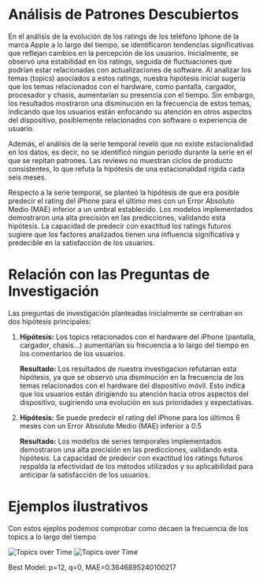 # Análisis de Patrones Descubiertos


En el análisis de la evolución de los ratings de los teléfono Iphone de la marca Apple a lo largo del tiempo, se identificaron tendencias significativas que reflejan cambios en la percepción de los usuarios. Inicialmente, se observó una estabilidad en los ratings, seguida de fluctuaciones que podrían estar relacionadas con actualizaciones de software. Al analizar los temas (topics) asociados a estos ratings, nuestra hipótesis inicial sugería que los temas relacionados con el hardware, como pantalla, cargador, procesador y chasis, aumentarían su presencia con el tiempo. Sin embargo, los resultados mostraron una disminución en la frecuencia de estos temas, indicando que los usuarios están enfocando su atención en otros aspectos del dispositivo, posiblemente relacionados con software o experiencia de usuario.

Además, el análisis de la serie temporal reveló que no existe estacionalidad en los datos, es decir, no se identificó ningún periodo durante la serie en el que se repitan patrones. Las reviews no muestran ciclos de producto consistentes, lo que refuta la hipótesis de una estacionalidad rígida cada seis meses.

Respecto a la serie temporal, se planteó la hipótesis de que era posible predecir el rating del iPhone para el último mes con un Error Absoluto Medio (MAE) inferior a un umbral establecido. Los modelos implementados demostraron una alta precisión en las predicciones, validando esta hipótesis. La capacidad de predecir con exactitud los ratings futuros sugiere que los factores analizados tienen una influencia significativa y predecible en la satisfacción de los usuarios.


# Relación con las Preguntas de Investigación



Las preguntas de investigación planteadas inicialmente se centraban en dos hipótesis principales:

1. **Hipótesis:** Los topics relacionados con el hardware del iPhone (pantalla, cargador, chasis...) aumentarían su frecuencia a lo largo del tiempo en los comentarios de los usuarios.

    **Resultado:** Los resultados de nuestra investigacion refutarían esta hipótesis, ya que se observó una disminución en la frecuencia de los temas relacionados con el hardware del dispositivo móvil. Esto indica que los usuarios están dirigiendo su atención hacia otros aspectos del dispositivo, sugiriendo una evolución en sus prioridades y expectativas.

2. **Hipótesis:** Se puede predecir el rating del iPhone para los últimos 6 meses con un Error Absoluto Medio (MAE) inferior a 0.5

    **Resultado:** Los modelos de series temporales implementados demostraron una alta precisión en las predicciones, validando esta hipótesis. La capacidad de predecir con exactitud los ratings futuros respalda la efectividad de los métodos utilizados y su aplicabilidad para anticipar la satisfacción de los usuarios.


# Ejemplos ilustrativos

Con estos ejeplos podemos comprobar como decaen la frecuencia de los topics a lo largo del tiempo

<image src="/images/Topics_over_Time.png" alt="Topics over Time">

<image src="/images/descomposicion.png" alt="Topics over Time">

Best Model: p=12, q=0, MAE=0.3646895240100217
